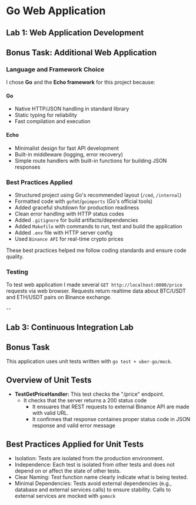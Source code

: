 # Go Web Application

## Lab 1: Web Application Development

## Bonus Task: Additional Web Application

### Language and Framework Choice

I chose **Go** and the **Echo framework** for this project because:

#### Go

- Native HTTP/JSON handling in standard library
- Static typing for reliability
- Fast compilation and execution

#### Echo

- Minimalist design for fast API development
- Built-in middleware (logging, error recovery)
- Simple route handlers with built-in functions for building JSON responses

### Best Practices Applied

- Structured project using Go's recommended layout (`/cmd`, `/internal`)
- Formatted code with `gofmt`/`goimports` (Go's official tools)
- Added graceful shutdown for production readiness
- Clean error handling with HTTP status codes
- Added `.gitignore` for build artifacts/dependencies
- Added `Makefile` with commands to run, test and build the application
- Added `.env` file with HTTP server config
- Used `Binance API` for real-time crypto prices

These best practices helped me follow coding standards and ensure code quality.

### Testing

To test web application I made several `GET http://localhost:8080/price` requests via web browser.
Requests return realtime data about BTC/USDT and ETH/USDT pairs on Binance exchange.

--

## Lab 3: Continuous Integration Lab

## Bonus Task

This application uses unit tests written with `go test + uber-go/mock`.

## Overview of Unit Tests

- **TestGetPriceHandler:** This test checks the "/price" endpoint.
  - It checks that the server returns a 200 status code
    - It ensuares that REST requests to external Binance API are made with valid URL.
    - It confirmes that response containes proper status code in JSON response and valid error message

## Best Practices Applied for Unit Tests

- Isolation: Tests are isolated from the production environment.
- Independence: Each test is isolated from other tests and does not depend on or affect the state of other tests.
- Clear Naming: Test function name clearly indicate what is being tested.
- Minimal Dependencies: Tests avoid external dependencies (e.g., database and external services calls) to ensure
  stability. Calls to external services are mocked with `gomock`

